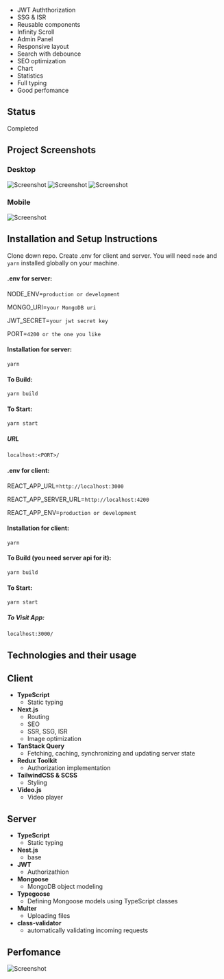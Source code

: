- JWT Auththorization
- SSG & ISR
- Reusable components
- Infinity Scroll
- Admin Panel
- Responsive layout
- Search with debounce
- SEO optimization
- Chart
- Statistics
- Full typing
- Good perfomance

## Status

Completed

## Project Screenshots
### Desktop
![Screenshot](/assets/home.png)
![Screenshot](/assets/discovery.png)
![Screenshot](/assets/stats1.png)

### Mobile
![Screenshot](/assets/home(mobile).png)

## Installation and Setup Instructions

Clone down repo. Create .env for client and server. You will need `node` and `yarn` installed globally on your machine.

#### .env for server:
NODE_ENV=`production or development`

MONGO_URI=`your MongoDB uri`

JWT_SECRET=`your jwt secret key`

PORT=`4200 or the one you like`

#### Installation for server:

`yarn`

#### To Build:

`yarn build`  

#### To Start:

`yarn start`

##### URL

`localhost:<PORT>/`  




#### .env for client:
REACT_APP_URL=`http://localhost:3000`

REACT_APP_SERVER_URL=`http://localhost:4200`

REACT_APP_ENV=`production or development`

#### Installation for client:

`yarn`

#### To Build (you need server api for it):

`yarn build`  

#### To Start:

`yarn start`

##### To Visit App:

`localhost:3000/`  



## Technologies and their usage
## Client
- **TypeScript**
    - Static typing
- **Next.js**
    - Routing
    - SEO
    - SSR, SSG, ISR
    - Image optimization
- **TanStack Query** 
    - Fetching, caching, synchronizing and updating server state
- **Redux Toolkit**
    - Authorization implementation
- **TailwindCSS & SCSS**
    - Styling
- **Video.js**
    - Video player

## Server
- **TypeScript**
    - Static typing
- **Nest.js**
    - base
- **JWT** 
    - Authorizathion
- **Mongoose**
    - MongoDB object modeling
- **Typegoose**
    - Defining Mongoose models using TypeScript classes
- **Multer**
    - Uploading files
- **class-validator**
    - automatically validating incoming requests



## Perfomance 
![Screenshot](/assets/perfomance-lighthouse.png)
